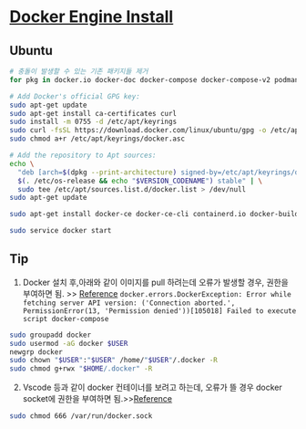 # [Docker Engine Install](https://docs.docker.com/engine/install/ubuntu/)

## Ubuntu
```bash
# 충돌이 발생할 수 있는 기존 패키지들 제거
for pkg in docker.io docker-doc docker-compose docker-compose-v2 podman-docker containerd runc; do sudo apt-get remove $pkg; done

# Add Docker's official GPG key:
sudo apt-get update
sudo apt-get install ca-certificates curl
sudo install -m 0755 -d /etc/apt/keyrings
sudo curl -fsSL https://download.docker.com/linux/ubuntu/gpg -o /etc/apt/keyrings/docker.asc
sudo chmod a+r /etc/apt/keyrings/docker.asc

# Add the repository to Apt sources:
echo \
  "deb [arch=$(dpkg --print-architecture) signed-by=/etc/apt/keyrings/docker.asc] https://download.docker.com/linux/ubuntu \
  $(. /etc/os-release && echo "$VERSION_CODENAME") stable" | \
  sudo tee /etc/apt/sources.list.d/docker.list > /dev/null
sudo apt-get update

sudo apt-get install docker-ce docker-ce-cli containerd.io docker-buildx-plugin docker-compose-plugin

sudo service docker start
```

## Tip
1. Docker 설치 후,아래와 같이 이미지를 pull 하려는데 오류가 발생할 경우, 권한을 부여하면 됨. >> [Reference](https://docs.docker.com/engine/install/linux-postinstall/)
``docker.errors.DockerException: Error while fetching server API version: ('Connection aborted.', PermissionError(13, 'Permission denied'))[105018] Failed to execute script docker-compose``
```bash
sudo groupadd docker
sudo usermod -aG docker $USER
newgrp docker 
sudo chown "$USER":"$USER" /home/"$USER"/.docker -R
sudo chmod g+rwx "$HOME/.docker" -R
```
2. Vscode 등과 같이 docker 컨테이너를 보려고 하는데, 오류가 뜰 경우 docker socket에 권한을 부여하면 됨.>>[Reference](https://github.com/occidere/TIL/issues/116)
```bash
sudo chmod 666 /var/run/docker.sock
```
